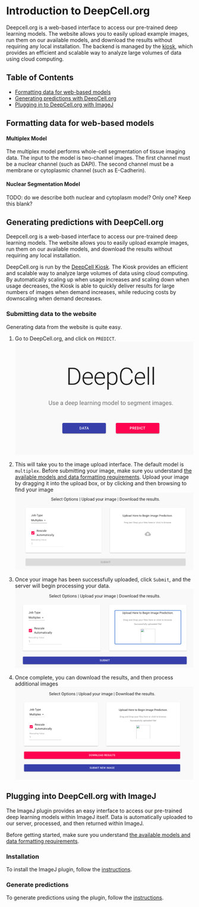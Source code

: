 # Introduction to DeepCell.org

Deepcell.org is a web-based interface to access our pre-trained deep learning models. The website allows you to easily upload example images, run them on our available models, and download the results without requiring any local installation. The backend is managed by the [kiosk](https://github.com/vanvalenlab/kiosk-console), which provides an efficient and scalable way to analyze large volumes of data using cloud computing.

## Table of Contents

* [Formatting data for web-based models](README.md/#formatting-data-for-web-based-models)
* [Generating predictions with DeepCell.org](README.md/#generating-predictions-with-deepcellorg)
* [Plugging in to DeepCell.org with ImageJ](README.md/#plugging-in-to-deepcellorg-with-imagej)

## Formatting data for web-based models

#### Multiplex Model

The multiplex model performs whole-cell segmentation of tissue imaging data. The input to the model is two-channel images. The first channel must be a nuclear channel (such as DAPI). The second channel must be a membrane or cytoplasmic channel (such as E-Cadherin).

#### Nuclear Segmentation Model

TODO: do we describe both nuclear and cytoplasm model? Only one? Keep this blank?

## Generating predictions with DeepCell.org

Deepcell.org is a web-based interface to access our pre-trained deep learning models. The website allows you to easily upload example images, run them on our available models, and download the results without requiring any local installation.

DeepCell.org is run by the [DeepCell Kiosk](https://github.com/vanvalenlab/kiosk-console).
 The Kiosk provides an efficient and scalable way to analyze large volumes of data using cloud computing.
  By automatically scaling up when usage increases and scaling down when usage decreases, the Kiosk is able to quickly deliver results for large numbers of images when demand increases, while reducing costs by downscaling when demand decreases.

### Submitting data to the website

Generating data from the website is quite easy.

1. Go to DeepCell.org, and click on `PREDICT`.
![image](DeepCell_website_predict.png)

2. This will take you to the image upload interface. The default model is `multiplex`. Before submitting your image, make sure you understand [the available models and data formatting requirements](models.md). Upload your image by dragging it into the upload box, or by clicking and then browsing to find your image
![image](DeepCell_website_upload.png)

3. Once your image has been successfully uploaded, click `Submit`, and the server will begin processing your data.
![image](DeepCell_wesbite_submit.png)

4. Once complete, you can download the results, and then process additional images
![image](DeepCell_website_download.png)

## Plugging into DeepCell.org with ImageJ

The ImageJ plugin provides an easy interface to access our pre-trained deep learning models within ImageJ itself. Data is automatically uploaded to our server, processed, and then returned within ImageJ.

Before getting started, make sure you understand [the available models and data formatting requirements](models.md).

### Installation

To install the ImageJ plugin, follow the [instructions](https://github.com/vanvalenlab/kiosk-imageJ-plugin#how-to-install).

### Generate predictions

To generate predictions using the plugin, follow the [instructions](https://github.com/vanvalenlab/kiosk-imageJ-plugin#how-to-run-the-plugin).
